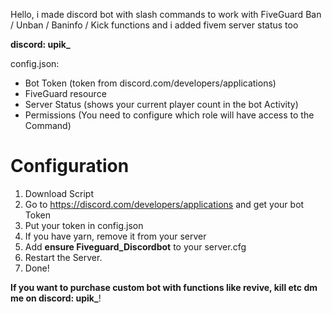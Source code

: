 Hello, i made discord bot with slash commands to work with FiveGuard Ban / Unban / Baninfo / Kick functions and i added fivem server status too

<b>discord: upik_</b>

config.json:

- Bot Token (token from discord.com/developers/applications)
- FiveGuard resource 
- Server Status (shows your current player count in the bot Activity)
- Permissions (You need to configure which role will have access to the Command)

# Configuration
1. Download Script
2. Go to https://discord.com/developers/applications and get your bot Token
3. Put your token in config.json
4. If you have yarn, remove it from your server
5. Add <b>ensure Fiveguard_Discordbot</b> to your server.cfg
6. Restart the Server.
7. Done!

<b>If you want to purchase custom bot with functions like revive, kill etc dm me on discord: upik_</b>!
